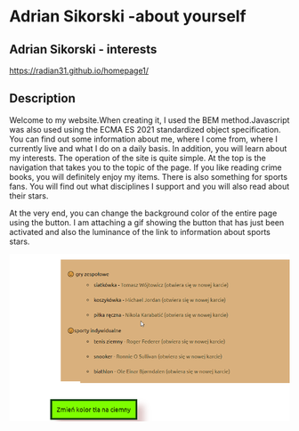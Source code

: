 # Adrian Sikorski -about yourself
## Adrian Sikorski - interests
https://radian31.github.io/homepage1/

## Description
Welcome to my website.When creating it, I used the BEM method.Javascript was also used using the ECMA ES 2021 standardized object specification.
 You can find out some information about me, where I come from, where I currently live and what I do on a daily basis.
In addition, you will learn about my interests.
The operation of the site is quite simple.
At the top is the navigation that takes you to the topic of the page. If you like reading crime books, you will definitely enjoy my items.
There is also something for sports fans. You will find out what disciplines I support and you will also read about their stars.

At the very end, you can change the background color of the entire page using the button.
I am attaching a gif showing the button that has just been activated and also the luminance of the link to information about sports stars.

![gif](images/button.gif)
